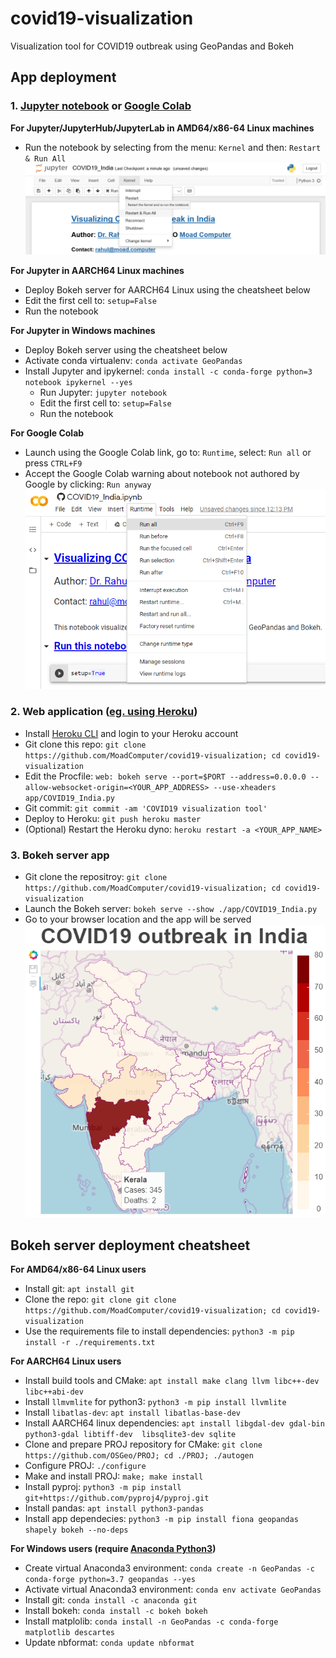 # covid19-visualization
Visualization tool for COVID19 outbreak using GeoPandas and Bokeh

## **App deployment**

### 1. [Jupyter notebook](https://github.com/MoadComputer/covid19-visualization/blob/master/examples/COVID19_India.ipynb) or [Google Colab](https://colab.research.google.com/github/MoadComputer/covid19-visualization/blob/master/examples/COVID19_India.ipynb)

  **For Jupyter/JupyterHub/JupyterLab in AMD64/x86-64 Linux machines** 
    
  * Run the notebook by selecting from the menu: ```Kernel``` and  then: ```Restart & Run All```
  ![Jupyter how-to](https://github.com/MoadComputer/covid19-visualization/raw/master/examples/Jupyer_howto.png)

  **For Jupyter in AARCH64 Linux machines**
    
  * Deploy Bokeh server for AARCH64 Linux using the cheatsheet below
  * Edit the first cell to: ```setup=False```
  * Run the notebook

  **For Jupyter in Windows machines**
   
  * Deploy Bokeh server using the cheatsheet below
  * Activate conda virtualenv: ```conda activate GeoPandas```
  * Install Jupyter and ipykernel: ```conda install -c conda-forge python=3 notebook ipykernel --yes```
    * Run Jupyter: ```jupyter notebook```
    * Edit the first cell to: ```setup=False```
    * Run the notebook

  **For Google Colab**
    
  * Launch using the Google Colab link, go to: ```Runtime```, select: ```Run all``` or press ```CTRL+F9```
  * Accept the Google Colab warning about notebook not authored by Google by clicking: ```Run anyway```
  ![Google Colab how-to](https://github.com/MoadComputer/covid19-visualization/raw/master/examples/Google_Colab_howto.png)

### 2. Web application ([eg. using Heroku](https://covid19india-visualization.herokuapp.com/COVID19_India))

* Install [Heroku CLI](https://devcenter.heroku.com/articles/heroku-cli) and login to your Heroku account
* Git clone this repo: ```git clone https://github.com/MoadComputer/covid19-visualization; cd covid19-visualization```
* Edit the Procfile: ```web: bokeh serve --port=$PORT --address=0.0.0.0 --allow-websocket-origin=<YOUR_APP_ADDRESS> --use-xheaders app/COVID19_India.py```
* Git commit: ```git commit -am 'COVID19 visualization tool'```
* Deploy to Heroku: ```git push heroku master```
* (Optional) Restart the Heroku dyno: ```heroku restart -a <YOUR_APP_NAME>```

### 3. Bokeh server app

* Git clone the repositroy: ```git clone https://github.com/MoadComputer/covid19-visualization; cd covid19-visualization```
* Launch the Bokeh server: ```bokeh serve --show ./app/COVID19_India.py```
* Go to your browser location and the app will be served
  ![Bokeh static output](https://github.com/MoadComputer/covid19-visualization/raw/master/examples/COVID19_India_Bokeh_output.png)

## **Bokeh server deployment cheatsheet**

**For AMD64/x86-64 Linux users**

* Install git: ```apt install git```
* Clone the repo: ```git clone git clone https://github.com/MoadComputer/covid19-visualization; cd covid19-visualization```
* Use the requirements file to install dependencies: ```python3 -m pip install -r ./requirements.txt```

**For AARCH64 Linux users**

* Install build tools and CMake: ```apt install make clang llvm libc++-dev libc++abi-dev```
* Install ```llmvmlite``` for python3: ```python3 -m pip install llvmlite```
* Install ```libatlas-dev```: ```apt install libatlas-base-dev```
* Install AARCH64 linux dependencies: ```apt install libgdal-dev gdal-bin python3-gdal libtiff-dev  libsqlite3-dev sqlite```
* Clone and prepare PROJ repository for CMake: ```git clone https://github.com/OSGeo/PROJ; cd ./PROJ; ./autogen```
* Configure PROJ: ```./configure```
* Make and install PROJ: ```make; make install```
* Install pyproj: ```python3 -m pip install git+https://github.com/pyproj4/pyproj.git```
* Install pandas: ```apt install python3-pandas```
* Install app dependecies: ```python3 -m pip install fiona geopandas shapely bokeh --no-deps```

**For Windows users (require [Anaconda Python3](https://repo.anaconda.com/archive/Anaconda3-2020.02-Windows-x86_64.exe))**

* Create virtual Anaconda3 environment: ```conda create -n GeoPandas -c conda-forge python=3.7 geopandas --yes```
* Activate virtual Anaconda3 environment: ```conda env activate GeoPandas```
* Install git: ```conda install -c anaconda git```
* Install bokeh: ```conda install -c bokeh bokeh```
* Install matplolib: ```conda install -n GeoPandas -c conda-forge matplotlib descartes```
* Update nbformat: ```conda update nbformat```